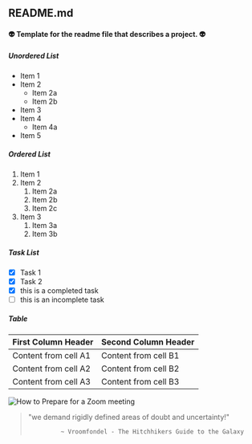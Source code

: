 ## README.md
#### :alien: Template for the readme file that describes a project. :alien:

##### Unordered List
* Item 1
* Item 2
  * Item 2a
  * Item 2b
* Item 3
* Item 4
  * Item 4a
* Item 5

##### Ordered List
1. Item 1
1. Item 2
   1. Item 2a
   1. Item 2b
   1. Item 2c
1. Item 3
   1. Item 3a
   1. Item 3b

##### Task List
- [x] Task 1
- [x] Task 2
- [x] this is a completed task
- [ ] this is an incomplete task

##### Table
First Column Header | Second Column Header
------------------- | ---------------------
Content from cell A1 | Content from cell B1
Content from cell A2 | Content from cell B2
Content from cell A3 | Content from cell B3

![How to Prepare for a Zoom meeting](https://github.com/ResearchRobert/images/blob/8537682ff6c9bbb5e80d72e04560f14013c9c3e6/how-to-prepare-for-a-zoom-meeting.jpg)


> "we demand rigidly defined areas of doubt and uncertainty!"
>              
>              ~ Vroomfondel - The Hitchhikers Guide to the Galaxy
